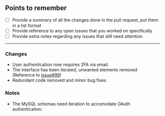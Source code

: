 ## Points to remember

- [ ] Provide a summary of all the changes done in the pull request, put them in a list format
- [ ] Provide reference to any open issues that you worked on specifically
- [ ] Provide extra notes regarding any issues that still need attention

---

### Changes

- User authentication now requires 2FA via email.
- The interface has been iterated, unwanted elements removed (Reference to [issue#99](#))
- Redundant code removed and minor bug fixes 

### Notes

- The MySQL schemas need iteration to accomodate OAuth authentication.